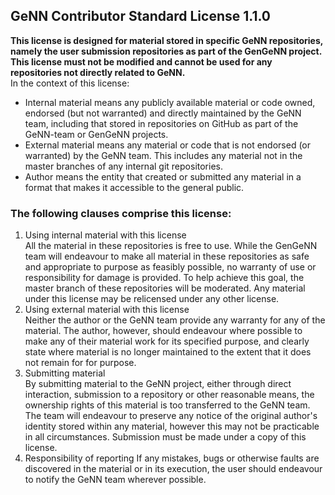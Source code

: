 ## GeNN Contributor Standard License 1.1.0
**This license is designed for material stored in specific GeNN repositories, namely the user submission repositories as part of the GenGeNN project. This license must not be modified and cannot be used for any repositories not directly related to GeNN.**  
In the context of this license:  
  - Internal material means any publicly available material or code owned, endorsed (but not warranted) and directly maintained by the GeNN team, including that stored in repositories on GitHub as part of the GeNN-team or GenGeNN projects.
  - External material means any material or code that is not endorsed (or warranted) by the GeNN team. This includes any material not in the master branches of any internal git repositories.
  - Author means the entity that created or submitted any material in a format that makes it accessible to the general public.
### The following clauses comprise this license:
1. Using internal material with this license  
  All the material in these repositories is free to use. While the GenGeNN team will endeavour to make all material in these repositories as safe and appropriate to purpose as feasibly possible, no warranty of use or responsibility for damage is provided. To help achieve this goal, the master branch of these repositories will be moderated. Any material under this license may be relicensed under any other license.
2. Using external material with this license  
  Neither the author or the GeNN team provide any warranty for any of the material. The author, however, should endeavour where possible to make any of their material work for its specified purpose, and clearly state where material is no longer maintained to the extent that it does not remain for for purpose.
3. Submitting material  
  By submitting material to the GeNN project, either through direct interaction, submission to a repository or other reasonable means, the ownership rights of this material is too transferred to the GeNN team. The team will endeavour to preserve any notice of the original author's identity stored within any material, however this may not be practicable in all circumstances. Submission must be made under a copy of this license.
4. Responsibility of reporting
  If any mistakes, bugs or otherwise faults are discovered in the material or in its execution, the user should endeavour to notify the GeNN team wherever possible.
